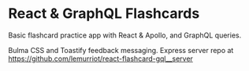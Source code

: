 # React & GraphQL Flashcards

Basic flashcard practice app with React & Apollo, and GraphQL queries.  

Bulma CSS and Toastify feedback messaging.  Express server repo at https://github.com/lemurriot/react-flashcard-gql__server